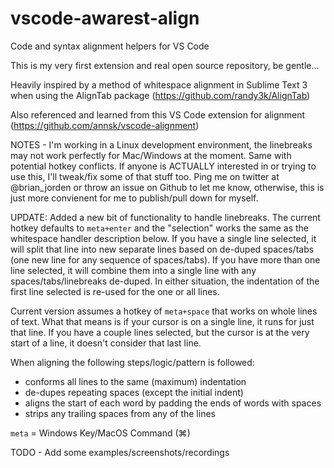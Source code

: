 # vscode-awarest-align
Code and syntax alignment helpers for VS Code

This is my very first extension and real open source repository, be gentle...

Heavily inspired by a method of whitespace alignment in Sublime Text 3 when using the AlignTab package (https://github.com/randy3k/AlignTab)

Also referenced and learned from this VS Code extension for alignment (https://github.com/annsk/vscode-alignment)


NOTES - I'm working in a Linux development environment, the linebreaks may not work perfectly for Mac/Windows at the moment. Same with potential hotkey conflicts. If anyone is ACTUALLY interested in or trying to use this, I'll tweak/fix some of that stuff too. Ping me on twitter at @brian_jorden or throw an issue on Github to let me know, otherwise, this is just more convienent for me to publish/pull down for myself.


UPDATE: Added a new bit of functionality to handle linebreaks. The current hotkey defaults to `meta+enter` and the "selection" works the same as the whitespace handler description below. If you have a single line selected, it will split that line into new separate lines based on de-duped spaces/tabs (one new line for any sequence of spaces/tabs). If you have more than one line selected, it will combine them into a single line with any spaces/tabs/linebreaks de-duped. In either situation, the indentation of the first line selected is re-used for the one or all lines.


Current version assumes a hotkey of `meta+space` that works on whole lines of text. What that means is if your cursor is on a single line, it runs for just that line. If you have a couple lines selected, but the cursor is at the very start of a line, it doesn't consider that last line.

When aligning the following steps/logic/pattern is followed:
  * conforms all lines to the same (maximum) indentation
  * de-dupes repeating spaces (except the initial indent)
  * aligns the start of each word by padding the ends of words with spaces
  * strips any trailing spaces from any of the lines

`meta` = Windows Key/MacOS Command (⌘)


TODO - Add some examples/screenshots/recordings
